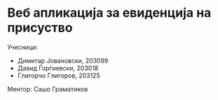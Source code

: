 # Веб апликација за евиденција на присуство

Учесници:
* Димитар Јовановски, 203099
* Давид Ѓорѓиевски, 203018
* Глигорчо Глигоров, 203125

Ментор: Сашо Граматиков